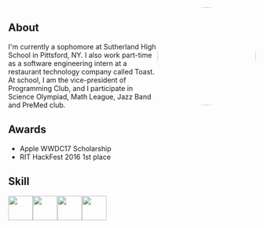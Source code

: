 <img src="https://avatars1.githubusercontent.com/u/9156815?v=4&s=400&u=ba94d583f48f076be4b58109662fbc425a4f5cc5" width="200" height="200" style="border-radius:50%;overflow:hidden" scrolling="no" frameborder="10" allowTransparency="true" align="right">

## About  
I'm currently a sophomore at Sutherland High School in Pittsford, NY. I also work part-time as a software engineering intern at a restaurant technology company called Toast. At school, I am the vice-president of Programming Club, and I participate in Science Olympiad, Math League, Jazz Band and PreMed club.

## Awards  
* Apple WWDC17 Scholarship
* RIT HackFest 2016 1st place

## Skill

<img src="https://seeklogo.com/images/L/linkedin-icon-logo-05B2880899-seeklogo.com.png" width="50" height="50" style="text-align: center; overflow:hidden; border: 10" scrolling="no" frameborder="10" allowTransparency="true" align="center"><img src="https://image.freepik.com/free-icon/facebook-circular-logo_318-37205.jpg" width="50" height="50" style="text-align: center; overflow:hidden; border: 10" scrolling="no" frameborder="10" allowTransparency="true" align="center"><img src="https://cdn1.iconfinder.com/data/icons/logotypes/32/circle-twitter-512.png" width="50" height="50" style="text-align: center; overflow:hidden; border: 10" scrolling="no" frameborder="10" allowTransparency="true" align="center"><img src="http://www.iconninja.com/files/526/715/707/social-logo-medium-media-icon.svg" width="50" height="50" style="text-align: center; overflow:hidden; border: 10" scrolling="no" frameborder="10" allowTransparency="true" align="center">

